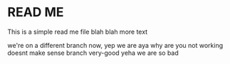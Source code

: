 # READ ME

This is a simple read me file
blah blah
more text


we're on a different branch now, yep we are aya
why are you not working doesnt make sense
branch very-good
yeha we are so bad
